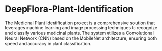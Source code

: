 # DeepFlora-Plant-Identification
The Medicinal Plant Identification project is a comprehensive solution that leverages machine learning and image processing techniques to recognize and classify various medicinal plants. The system utilizes a Convolutional Neural Network (CNN) based on the MobileNet architecture, ensuring both speed and accuracy in plant classification.
